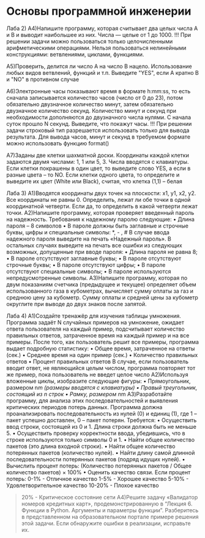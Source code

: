 # Основы программной инженерии

Лаба 2) 
А4)Напишите программу, которая считывает два целых числа A и B и выводит наибольшее из них.
Числа — целые от 1 до 1000.
!!! При решении задачи можно пользоваться только целочисленными арифметическими
операциями. Нельзя пользоваться нелинейными конструкциями: ветвлениями, циклами,
функциями.

А5)Проверить, делится ли число A на число B нацело. Использование любых видов ветвлений,
функций и т.п. Выведите "YES", если A кратно B и "NO" в противном случае

А6)Электронные часы показывают время в формате h:mm:ss, то есть сначала записывается
количество часов (число от 0 до 23), потом обязательно двузначное количество минут, затем
обязательно двузначное количество секунд. Количество минут и секунд при необходимости
дополняются до двузначного числа нулями. С начала суток прошло N секунд. Выведите, что
покажут часы.
!!! При решении задачи строковый тип разрешается использовать только для вывода результата.
Для вывода часов, минут и секунд в требуемом формате можно использовать функцию format()

А7)Заданы две клетки шахматной доски. Координаты каждой клетки задаются двумя числами: 1,
1 или 5, 3. Числа вводятся с клавиатуры. Если клетки покрашены в один цвет, то выведите слово
YES, а если в разные цвета – то NO. Если клетки одного цвета, то определите и выведите их цвет
(White или Black), считая, что клетка (1,1) – белая

 Лаба 3)
 А1)Вводятся координаты двух точек на плоскости: x1, y1, x2, y2. Все координаты не равны 0.
Определить, лежат ли обе точки в одной координатной четверти. Если да, то определить в какой
четверти лежат точки.
А2)Напишите программу, которая проверяет введенный пароль на надежность. Требования к
надежному паролю следующие:
• Длина пароля – 8 символов
• В пароле должны быть заглавные и строчные буквы, цифры и специальные символы: *, - , #
В случае ввода надежного пароля выведите на печать «Надежный пароль». В остальных случаях
выведите на печать все ошибки из следующих возможных, допущенные при вводе пароля:
• Длина пароля не равна 8;
• В пароле отсутствуют заглавные буквы;
• В пароле отсутствуют строчные буквы;
• В пароле отсутствуют цифры;
• В пароле отсутствуют специальные символы;
• В пароле используются непредусмотренные символы.
А3)Напишите программу, которая по двум показаниям счетчика (предыдущее и текущее) определяет
объем использованного газа в кубометрах, вычисляет сумму оплаты за газ и среднюю цену за
кубометр. Сумму оплаты и средней цены за кубометр округлите при выводе до двух знаков после
запятой.

Лаба 4)
А1)Создайте тренажёр для изучения таблицы умножения. Программа задаёт N случайных
примеров на умножение, ожидает ответа пользователя на каждый пример, подсчитывает
количество правильных ответов, затраченное время на каждый пример и на все примеры. После
того, как пользователь решит все примеры, программа выдает подробную статистику:
• Общее время, затраченное на ответы (сек.)
• Среднее время на один пример (сек.)
• Количество правильных ответов
• Процент правильных ответов
В случае, если пользователь вводит ответ, не являющийся целым числом, программа повторяет тот
же пример, пока пользователь не введет целое число 
А2)Используя вложенные циклы, изобразите следующие фигуры:
• Прямоугольник, размером n*m (размеры вводятся с клавиатуры)
• Правый треугольник, состоящий из n строк
• Рамку, размером n*m
А3)Разработайте
программу, для анализа этих последовательностей и выявления критических периодов потерь
данных.
Программа должна проанализировать последовательность из нулей (0) и единиц (1), где 1 – пакет
успешно доставлен, 0 – пакет потерян. Требуется:
• Осуществить ввод строки, состоящей из 0 и 1. Длина строки должна быть не меньше 5.
• Осуществить проверку корректности ввода, убедившись, что в строке используются только
символы 0 и 1.
• Найти общее количество пакетов (это длина входной строки).
• Найти общее количество потерянных пакетов (количество нулей).
• Найти длину самой длинной последовательности потерянных пакетов (подряд идущих
нулей).
• Вычислить процент потерь: (Количество потерянных пакетов / Общее количество пакетов) ×
100%
• Оценить качество связи. Если процент потерь:
0-1% - Отличное качество
1-5% - Хорошее качество
5-10% - Удовлетворительное качество
10-20% - Плохое качество
>20% - Критическое состояние сети
А4)Решите задачу «Валидатор номеров кредитных карт», продемонстрированную в “Лекция 6.
Функции в Python. Аргументы и параметры функции”. Разберитесь в представленном на
образовательном портале примере решения этой задачи. Если обнаружите ошибки в реализации,
исправьте их.


